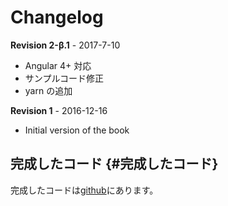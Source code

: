 # Changelog

**Revision 2-β.1** - 2017-7-10

* Angular 4+ 対応
* サンプルコード修正
* yarn の追加

**Revision 1** - 2016-12-16

* Initial version of the book


## 完成したコード {#完成したコード}

完成したコードは[github](https://github.com/albatrosary/start-angular)にあります。

